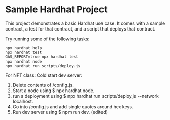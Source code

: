 # Sample Hardhat Project

This project demonstrates a basic Hardhat use case. It comes with a sample contract, a test for that contract, and a script that deploys that contract.

Try running some of the following tasks:

```shell
npx hardhat help
npx hardhat test
GAS_REPORT=true npx hardhat test
npx hardhat node
npx hardhat run scripts/deploy.js
```



For NFT class:
Cold start dev server:
1. Delete contents of /config.js.
2. Start a node using $ npx hardhat node.
3. run a deployment using $ npx hardhat run scripts/deploy.js --network localhost.
4. Go into /config.js and add single quotes around hex keys.
4. Run dev server using $ npm run dev. (edited) 